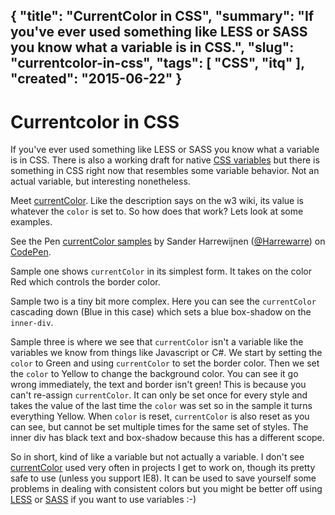 {
    "title": "CurrentColor in CSS",
    "summary": "If you've ever used something like LESS or SASS you know what a variable is in CSS.",
    "slug": "currentcolor-in-css",
    "tags": [
        "CSS",
        "itq"
    ],
    "created": "2015-06-22"
}
---
# Currentcolor in CSS

If you've ever used something like LESS or SASS you know what a variable is in CSS. There is also a working draft for native [CSS variables](http://www.w3.org/TR/css-variables-1/) but there is something in CSS right now that resembles some variable behavior. Not an actual variable, but interesting nonetheless.

Meet [currentColor](http://www.w3.org/wiki/CSS3/Color/currentColor). Like the description says on the w3 wiki, its value is whatever the `color` is set to. So how does that work? Lets look at some examples.

<p data-height="268" data-theme-id="14183" data-slug-hash="gpXOMm" data-default-tab="result" data-user="Harrewarre" class='codepen'>See the Pen <a href='http://codepen.io/Harrewarre/pen/gpXOMm/'>currentColor samples</a> by Sander Harrewijnen (<a href='http://codepen.io/Harrewarre'>@Harrewarre</a>) on <a href='http://codepen.io'>CodePen</a>.</p>
<script async src="//assets.codepen.io/assets/embed/ei.js"></script>

Sample one shows `currentColor` in its simplest form. It takes on the color Red which controls the border color.

Sample two is a tiny bit more complex. Here you can see the `currentColor` cascading down (Blue in this case) which sets a blue box-shadow on the `inner-div`.

Sample three is where we see that `currentColor` isn't a variable like the variables we know from things like Javascript or C#. We start by setting the `color` to Green and using `currentColor` to set the border color. Then we set the `color` to Yellow to change the background color. You can see it go wrong immediately, the text and border isn't green! This is because you can't re-assign `currentColor`. It can only be set once for every style and takes the value of the last time the `color` was set so in the sample it turns everything Yellow. When `color` is reset, `currentColor` is also reset as you can see, but cannot be set multiple times for the same set of styles. The inner div has black text and box-shadow because this has a different scope.

So in short, kind of like a variable but not actually a variable. I don't see [currentColor](http://caniuse.com/#search=currentColor) used very often in projects I get to work on, though its pretty safe to use (unless you support IE8). It can be used to save yourself some problems in dealing with consistent colors but you might be better off using [LESS](http://lesscss.org/) or [SASS](http://sass-lang.com/) if you want to use variables :-)
